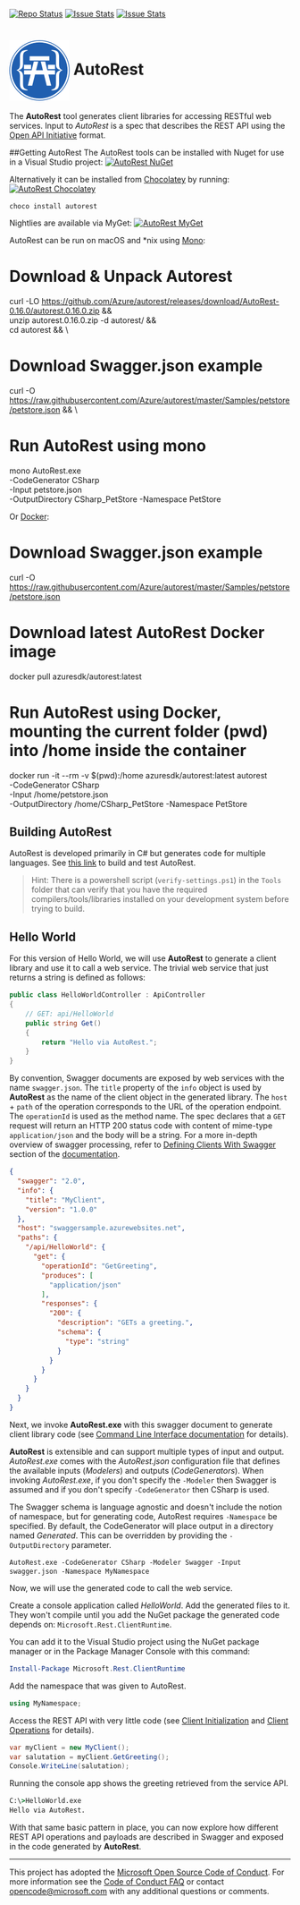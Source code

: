 [![Repo Status](http://img.shields.io/travis/Azure/autorest/dev.svg?style=flat-square&label=build)](https://travis-ci.org/Azure/autorest) [![Issue Stats](http://issuestats.com/github/Azure/autorest/badge/pr?style=flat-square)](http://issuestats.com/github/Azure/autorest) [![Issue Stats](http://issuestats.com/github/Azure/autorest/badge/issue?style=flat-square)](http://issuestats.com/github/Azure/autorest)

# <img align="center" src="https://raw.githubusercontent.com/Azure/autorest/master/docs/images/autorest-small-flat.png">  AutoRest

The **AutoRest** tool generates client libraries for accessing RESTful web services. Input to *AutoRest* is a spec that describes the REST API using the [Open API Initiative](https://github.com/OAI/OpenAPI-Specification) format.

##Getting AutoRest
The AutoRest tools can be installed with Nuget for use in a Visual Studio project:
[![AutoRest NuGet](https://img.shields.io/nuget/v/autorest.svg?style=flat-square)](https://www.nuget.org/packages/autorest/)

Alternatively it can be installed from [Chocolatey](https://chocolatey.org/) by running:
[![AutoRest Chocolatey](https://img.shields.io/chocolatey/v/autorest.svg?style=flat-square)](https://chocolatey.org/packages/AutoRest)

    choco install autorest
    
Nightlies are available via MyGet:
[![AutoRest MyGet](https://img.shields.io/myget/autorest/vpre/autorest.svg?style=flat-square)](https://www.myget.org/gallery/autorest)

AutoRest can be run on macOS and *nix using [Mono](http://www.mono-project.com/download):

  # Download & Unpack Autorest
  curl -LO https://github.com/Azure/autorest/releases/download/AutoRest-0.16.0/autorest.0.16.0.zip && \
  unzip autorest.0.16.0.zip -d autorest/ && \
  cd autorest && \

  # Download Swagger.json example
  curl -O https://raw.githubusercontent.com/Azure/autorest/master/Samples/petstore/petstore.json && \

  # Run AutoRest using mono
  mono AutoRest.exe \
    -CodeGenerator CSharp \
    -Input petstore.json \
    -OutputDirectory CSharp_PetStore -Namespace PetStore

Or [Docker](https://docs.docker.com/engine/installation):

  # Download Swagger.json example
  curl -O https://raw.githubusercontent.com/Azure/autorest/master/Samples/petstore/petstore.json

  # Download latest AutoRest Docker image
  docker pull azuresdk/autorest:latest

  # Run AutoRest using Docker, mounting the current folder (pwd) into /home inside the container
  docker run -it --rm -v $(pwd):/home azuresdk/autorest:latest autorest \
    -CodeGenerator CSharp \
    -Input /home/petstore.json \
    -OutputDirectory /home/CSharp_PetStore -Namespace PetStore

## Building AutoRest
AutoRest is developed primarily in C# but generates code for multiple languages. See [this link](docs/developer/guide/building-code.md) to build and test AutoRest.

> Hint: There is a powershell script (`verify-settings.ps1`) in the `Tools` folder that can verify that you have the required compilers/tools/libraries installed on your development system before trying to build.

## Hello World
For this version  of Hello World, we will use **AutoRest** to generate a client library and use it to call a web service. The trivial web service that just returns a string is defined as follows:
```C#
public class HelloWorldController : ApiController
{
    // GET: api/HelloWorld
    public string Get()
    {
        return "Hello via AutoRest.";
    }
}
```
By convention, Swagger documents are exposed by web services with the name `swagger.json`.  The `title` property of the `info` object is used by **AutoRest**  as the name of the client object in the generated library. The `host` + `path` of the operation corresponds to the URL of the operation endpoint. The `operationId` is used as the method name. The spec declares that a `GET` request will return an HTTP 200 status code with content of mime-type `application/json` and the body will be a string. For a more in-depth overview of swagger processing, refer to [Defining Clients With Swagger](docs/developer/guide/defining-clients-swagger.md) section of the [documentation](docs).

```json
{
  "swagger": "2.0",
  "info": {
    "title": "MyClient",
    "version": "1.0.0"
  },
  "host": "swaggersample.azurewebsites.net",
  "paths": {
    "/api/HelloWorld": {
      "get": {
        "operationId": "GetGreeting",
        "produces": [
          "application/json"
        ],
        "responses": {
          "200": {
            "description": "GETs a greeting.",
            "schema": {
              "type": "string"
            }
          }
        }
      }
    }
  }
}
```
Next, we invoke **AutoRest.exe** with this swagger document to generate client library code (see [Command Line Interface documentation](docs/user/cli.md) for details).

**AutoRest** is extensible and can support multiple types of input and output. *AutoRest.exe* comes with the *AutoRest.json* configuration file that defines the available inputs (*Modelers*) and outputs (*CodeGenerators*). When invoking *AutoRest.exe*, if you don't specify the `-Modeler` then Swagger is assumed and if you don't specify `-CodeGenerator` then CSharp is used.

The Swagger schema is language agnostic and doesn't include the notion of namespace, but for generating code, AutoRest requires `-Namespace` be specified.  By default, the CodeGenerator will place output in a directory named *Generated*. This can be overridden by providing the `-OutputDirectory` parameter.

```
AutoRest.exe -CodeGenerator CSharp -Modeler Swagger -Input swagger.json -Namespace MyNamespace
```

Now, we will use the generated code to call the web service.

Create a console application called *HelloWorld*. Add the generated files to it. They won't compile until you add the NuGet package the generated code depends on: `Microsoft.Rest.ClientRuntime`.

You can add it to the Visual Studio project using the NuGet package manager or in the Package Manager Console with this command:
```PowerShell
Install-Package Microsoft.Rest.ClientRuntime
```

Add the namespace that was given to AutoRest.
```C#
using MyNamespace;
```
Access the REST API with very little code (see [Client Initialization](docs/client/init.md) and [Client Operations](docs/client/ops.md) for details).
```C#
var myClient = new MyClient();
var salutation = myClient.GetGreeting();
Console.WriteLine(salutation);
```
Running the console app shows the greeting retrieved from the service API.
```bat
C:\>HelloWorld.exe
Hello via AutoRest.
```

With that same basic pattern in place, you can now explore how different REST API operations and payloads are described in Swagger and exposed in the code generated by **AutoRest**.

---
This project has adopted the [Microsoft Open Source Code of Conduct](https://opensource.microsoft.com/codeofconduct/). For more information see the [Code of Conduct FAQ](https://opensource.microsoft.com/codeofconduct/faq/) or contact [opencode@microsoft.com](mailto:opencode@microsoft.com) with any additional questions or comments.

